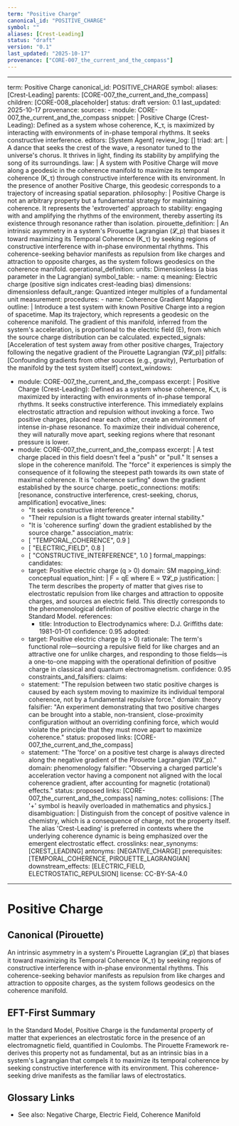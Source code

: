 ```yaml
---
term: "Positive Charge"
canonical_id: "POSITIVE_CHARGE"
symbol: ""
aliases: [Crest-Leading]
status: "draft"
version: "0.1"
last_updated: "2025-10-17"
provenance: ["CORE-007_the_current_and_the_compass"]
---
```


---
term: Positive Charge
canonical_id: POSITIVE_CHARGE
symbol:
aliases: [Crest-Leading]
parents: [CORE-007_the_current_and_the_compass]
children: [CORE-008_placeholder]
status: draft
version: 0.1
last_updated: 2025-10-17
provenance:
  sources:
    - module: CORE-007_the_current_and_the_compass
      snippet: |
        Positive Charge (Crest-Leading): Defined as a system whose coherence, K_τ, is maximized by interacting with environments of in-phase temporal rhythms. It seeks constructive interference.
  editors: [System Agent]
  review_log: []
triad:
  art: |
    A dance that seeks the crest of the wave, a resonator tuned to the universe's chorus. It thrives in light, finding its stability by amplifying the song of its surroundings.
  law: |
    A system with Positive Charge will move along a geodesic in the coherence manifold to maximize its temporal coherence (K_τ) through constructive interference with its environment. In the presence of another Positive Charge, this geodesic corresponds to a trajectory of increasing spatial separation.
  philosophy: |
    Positive Charge is not an arbitrary property but a fundamental strategy for maintaining coherence. It represents the 'extroverted' approach to stability: engaging with and amplifying the rhythms of the environment, thereby asserting its existence through resonance rather than isolation.
pirouette_definition: |
  An intrinsic asymmetry in a system's Pirouette Lagrangian (𝓛_p) that biases it toward maximizing its Temporal Coherence (K_τ) by seeking regions of constructive interference with in-phase environmental rhythms. This coherence-seeking behavior manifests as repulsion from like charges and attraction to opposite charges, as the system follows geodesics on the coherence manifold.
operational_definition:
  units: Dimensionless (a bias parameter in the Lagrangian)
  symbol_table:
    - name: q
      meaning: Electric charge (positive sign indicates crest-leading bias)
      dimensions: dimensionless
      default_range: Quantized integer multiples of a fundamental unit
  measurement:
    procedures:
      - name: Coherence Gradient Mapping
        outline: |
          Introduce a test system with known Positive Charge into a region of spacetime. Map its trajectory, which represents a geodesic on the coherence manifold. The gradient of this manifold, inferred from the system's acceleration, is proportional to the electric field (E), from which the source charge distribution can be calculated.
        expected_signals: [Acceleration of test system away from other positive charges, Trajectory following the negative gradient of the Pirouette Lagrangian (∇𝓛_p)]
        pitfalls: [Confounding gradients from other sources (e.g., gravity), Perturbation of the manifold by the test system itself]
context_windows:
  - module: CORE-007_the_current_and_the_compass
    excerpt: |
      Positive Charge (Crest-Leading): Defined as a system whose coherence, K_τ, is maximized by interacting with environments of in-phase temporal rhythms. It seeks constructive interference. This immediately explains electrostatic attraction and repulsion without invoking a force. Two positive charges, placed near each other, create an environment of intense in-phase resonance. To maximize their individual coherence, they will naturally move apart, seeking regions where that resonant pressure is lower.
  - module: CORE-007_the_current_and_the_compass
    excerpt: |
      A test charge placed in this field doesn't feel a "push" or "pull." It senses a slope in the coherence manifold. The "force" it experiences is simply the consequence of it following the steepest path towards its own state of maximal coherence. It is "coherence surfing" down the gradient established by the source charge.
poetic_connections:
  motifs: [resonance, constructive interference, crest-seeking, chorus, amplification]
  evocative_lines:
    - "It seeks constructive interference."
    - "Their repulsion is a flight towards greater internal stability."
    - "It is 'coherence surfing' down the gradient established by the source charge."
  association_matrix:
    - [ "TEMPORAL_COHERENCE", 0.9 ]
    - [ "ELECTRIC_FIELD", 0.8 ]
    - [ "CONSTRUCTIVE_INTERFERENCE", 1.0 ]
formal_mappings:
  candidates:
    - target: Positive electric charge (q > 0)
      domain: SM
      mapping_kind: conceptual
      equation_hint: |
        F = qE where E ∝ ∇𝓛_p
      justification: |
        The term describes the property of matter that gives rise to electrostatic repulsion from like charges and attraction to opposite charges, and sources an electric field. This directly corresponds to the phenomenological definition of positive electric charge in the Standard Model.
      references:
        - title: Introduction to Electrodynamics
          where: D.J. Griffiths
          date: 1981-01-01
      confidence: 0.95
  adopted:
    - target: Positive electric charge (q > 0)
      rationale: The term's functional role—sourcing a repulsive field for like charges and an attractive one for unlike charges, and responding to those fields—is a one-to-one mapping with the operational definition of positive charge in classical and quantum electromagnetism.
      confidence: 0.95
constraints_and_falsifiers:
  claims:
    - statement: "The repulsion between two static positive charges is caused by each system moving to maximize its individual temporal coherence, not by a fundamental repulsive force."
      domain: theory
      falsifier: "An experiment demonstrating that two positive charges can be brought into a stable, non-transient, close-proximity configuration without an overriding confining force, which would violate the principle that they must move apart to maximize coherence."
      status: proposed
      links: [CORE-007_the_current_and_the_compass]
    - statement: "The 'force' on a positive test charge is always directed along the negative gradient of the Pirouette Lagrangian (∇𝓛_p)."
      domain: phenomenology
      falsifier: "Observing a charged particle's acceleration vector having a component not aligned with the local coherence gradient, after accounting for magnetic (rotational) effects."
      status: proposed
      links: [CORE-007_the_current_and_the_compass]
naming_notes:
  collisions: [The '+' symbol is heavily overloaded in mathematics and physics.]
  disambiguation: |
    Distinguish from the concept of positive valence in chemistry, which is a consequence of charge, not the property itself. The alias 'Crest-Leading' is preferred in contexts where the underlying coherence dynamic is being emphasized over the emergent electrostatic effect.
crosslinks:
  near_synonyms: [CREST_LEADING]
  antonyms: [NEGATIVE_CHARGE]
  prerequisites: [TEMPORAL_COHERENCE, PIROUETTE_LAGRANGIAN]
  downstream_effects: [ELECTRIC_FIELD, ELECTROSTATIC_REPULSION]
license: CC-BY-SA-4.0
---

# Positive Charge

## Canonical (Pirouette)
An intrinsic asymmetry in a system's Pirouette Lagrangian (𝓛_p) that biases it toward maximizing its Temporal Coherence (K_τ) by seeking regions of constructive interference with in-phase environmental rhythms. This coherence-seeking behavior manifests as repulsion from like charges and attraction to opposite charges, as the system follows geodesics on the coherence manifold.

## EFT-First Summary
In the Standard Model, Positive Charge is the fundamental property of matter that experiences an electrostatic force in the presence of an electromagnetic field, quantified in Coulombs. The Pirouette Framework re-derives this property not as fundamental, but as an intrinsic bias in a system's Lagrangian that compels it to maximize its temporal coherence by seeking constructive interference with its environment. This coherence-seeking drive manifests as the familiar laws of electrostatics.

## Glossary Links
- See also: Negative Charge, Electric Field, Coherence Manifold